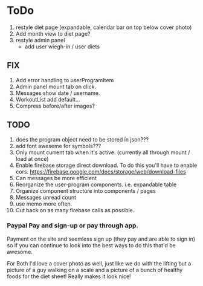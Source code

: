 # ToDo

1. restyle diet page (expandable, calendar bar on top below cover photo)
1. Add month view to diet page?
1. restyle admin panel
   * add user wiegh-in / user diets


## FIX
1. Add error handling to userProgramItem
1. Admin panel mount tab on click.
1. Messages show date / username.
1. WorkoutList add default...
1. Compress before/after images?


## TODO
1. does the program object need to be stored in json???
1. add font aweseme for symbols???
1. Only mount current tab when it's active. (currently all through mount / load at once)
1. Enable firebase storage direct download. To do this you'll have to enable cors. https://firebase.google.com/docs/storage/web/download-files
1. Can messages be more efficient
1. Reorganize the user-program components. i.e. expandable table
1. Organize component structure into components / pages
1. Messages unread count
1. use memo more often.
1. Cut back on as many firebase calls as possible.


### Paypal Pay and sign-up or pay through app.
Payment on the site and seemless sign up (they pay and are able to sign in) so if you can continue to look into the best ways to do this that'd be awesome.

For Both I'd love a cover photo as well, just like we do with the lifting but a picture of a guy walking on a scale and a picture of a bunch of healthy foods for the diet sheet! Really makes it look nice!